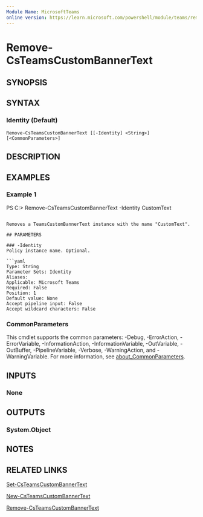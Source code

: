 ```yaml
---
Module Name: MicrosoftTeams
online version: https://learn.microsoft.com/powershell/module/teams/remove-teamscustombannertext
---
```


# Remove-CsTeamsCustomBannerText

## SYNOPSIS


## SYNTAX

### Identity (Default)
```
Remove-CsTeamsCustomBannerText [[-Identity] <String>] [<CommonParameters>]
```

## DESCRIPTION



## EXAMPLES

### Example 1
PS C:\> Remove-CsTeamsCustomBannerText -Identity CustomText
```

Removes a TeamsCustomBannerText instance with the name "CustomText".

## PARAMETERS

### -Identity
Policy instance name. Optional.

```yaml
Type: String
Parameter Sets: Identity
Aliases:
Applicable: Microsoft Teams
Required: False
Position: 1
Default value: None
Accept pipeline input: False
Accept wildcard characters: False
```

### CommonParameters
This cmdlet supports the common parameters: -Debug, -ErrorAction, -ErrorVariable, -InformationAction, -InformationVariable, -OutVariable, -OutBuffer, -PipelineVariable, -Verbose, -WarningAction, and -WarningVariable. For more information, see [about_CommonParameters](https://go.microsoft.com/fwlink/?LinkID=113216).


## INPUTS

### None

## OUTPUTS

### System.Object
## NOTES

## RELATED LINKS

[Set-CsTeamsCustomBannerText](Set-CsTeamsCustomBannerText.md)

[New-CsTeamsCustomBannerText](New-CsTeamsCustomBannerText.md)

[Remove-CsTeamsCustomBannerText](Remove-CsTeamsCustomBannerText.md)
